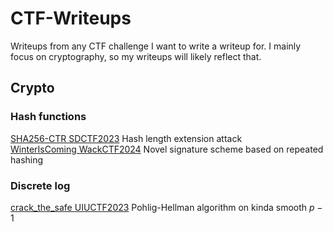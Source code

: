 # CTF-Writeups
Writeups from any CTF challenge I want to write a writeup for. I mainly focus on cryptography, so my writeups will likely reflect that.

## Crypto
### Hash functions
[SHA256-CTR SDCTF2023](SDCTF2023/SHA256-CTR) Hash length extension attack\
[WinterIsComing WackCTF2024](WackCTF2024/WinterIsComing) Novel signature scheme based on repeated hashing

### Discrete log
[crack_the_safe UIUCTF2023](UIUCTF2023/crack_the_safe) Pohlig-Hellman algorithm on kinda smooth $p-1$
